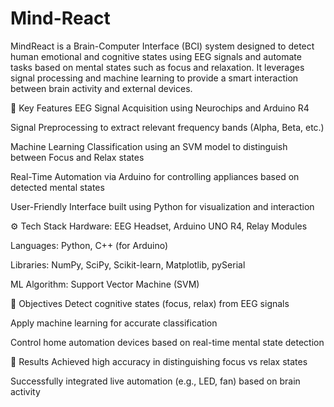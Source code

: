 # Mind-React
MindReact is a Brain-Computer Interface (BCI) system designed to detect human emotional and cognitive states using EEG signals and automate tasks based on mental states such as focus and relaxation. It leverages signal processing and machine learning to provide a smart interaction between brain activity and external devices.

🔬 Key Features
EEG Signal Acquisition using Neurochips and Arduino R4

Signal Preprocessing to extract relevant frequency bands (Alpha, Beta, etc.)

Machine Learning Classification using an SVM model to distinguish between Focus and Relax states

Real-Time Automation via Arduino for controlling appliances based on detected mental states

User-Friendly Interface built using Python for visualization and interaction

⚙️ Tech Stack
Hardware: EEG Headset, Arduino UNO R4, Relay Modules

Languages: Python, C++ (for Arduino)

Libraries: NumPy, SciPy, Scikit-learn, Matplotlib, pySerial

ML Algorithm: Support Vector Machine (SVM)

🎯 Objectives
Detect cognitive states (focus, relax) from EEG signals

Apply machine learning for accurate classification

Control home automation devices based on real-time mental state detection

🧪 Results
Achieved high accuracy in distinguishing focus vs relax states

Successfully integrated live automation (e.g., LED, fan) based on brain activity
